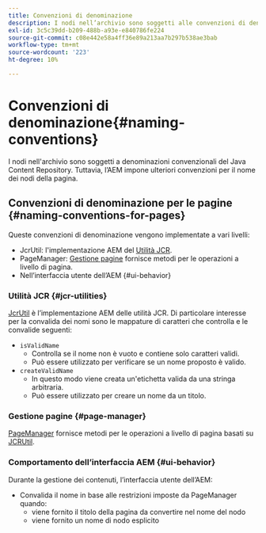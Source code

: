 ```yaml
---
title: Convenzioni di denominazione
description: I nodi nell’archivio sono soggetti alle convenzioni di denominazione dell’archivio dei contenuti Java
exl-id: 3c5c39dd-b209-488b-a93e-e840786fe224
source-git-commit: c08e442e58a4ff36e89a213aa7b297b538ae3bab
workflow-type: tm+mt
source-wordcount: '223'
ht-degree: 10%

---
```


# Convenzioni di denominazione{#naming-conventions}

I nodi nell&#39;archivio sono soggetti a denominazioni convenzionali del Java Content Repository. Tuttavia, l’AEM impone ulteriori convenzioni per il nome dei nodi della pagina.

## Convenzioni di denominazione per le pagine {#naming-conventions-for-pages}

Queste convenzioni di denominazione vengono implementate a vari livelli:

* JcrUtil: l&#39;implementazione AEM del [Utilità JCR](#jcr-utilities).
* PageManager: [Gestione pagine](#page-manager) fornisce metodi per le operazioni a livello di pagina.
* Nell’interfaccia utente dell’AEM {#ui-behavior}

### Utilità JCR {#jcr-utilities}

[JcrUtil](https://www.adobe.io/experience-manager/reference-materials/cloud-service/javadoc/com/day/cq/commons/jcr/JcrUtil.html) è l’implementazione AEM delle utilità JCR. Di particolare interesse per la convalida dei nomi sono le mappature di caratteri che controlla e le convalide seguenti:

* `isValidName`
   * Controlla se il nome non è vuoto e contiene solo caratteri validi.
   * Può essere utilizzato per verificare se un nome proposto è valido.
* `createValidName`
   * In questo modo viene creata un&#39;etichetta valida da una stringa arbitraria.
   * Può essere utilizzato per creare un nome da un titolo.

### Gestione pagine {#page-manager}

[PageManager](https://www.adobe.io/experience-manager/reference-materials/cloud-service/javadoc/com/day/cq/wcm/api/PageManager.html) fornisce metodi per le operazioni a livello di pagina basati su [JCRUtil](#jcr-utilities).

### Comportamento dell’interfaccia AEM {#ui-behavior}

Durante la gestione dei contenuti, l’interfaccia utente dell’AEM:

* Convalida il nome in base alle restrizioni imposte da PageManager quando:
   * viene fornito il titolo della pagina da convertire nel nome del nodo
   * viene fornito un nome di nodo esplicito
